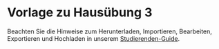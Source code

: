 # Vorlage zu Hausübung 3

Beachten Sie die Hinweise zum Herunterladen, Importieren, Bearbeiten, Exportieren und Hochladen in unserem
[Studierenden-Guide](https://wiki.tudalgo.org/).
